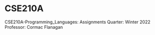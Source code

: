 # CSE210A
CSE210A-Programming_Languages: Assignments
Quarter: Winter 2022
Professor: Cormac Flanagan
